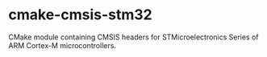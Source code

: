 # cmake-cmsis-stm32
CMake module containing CMSIS headers for STMicroelectronics Series of ARM Cortex-M microcontrollers.
